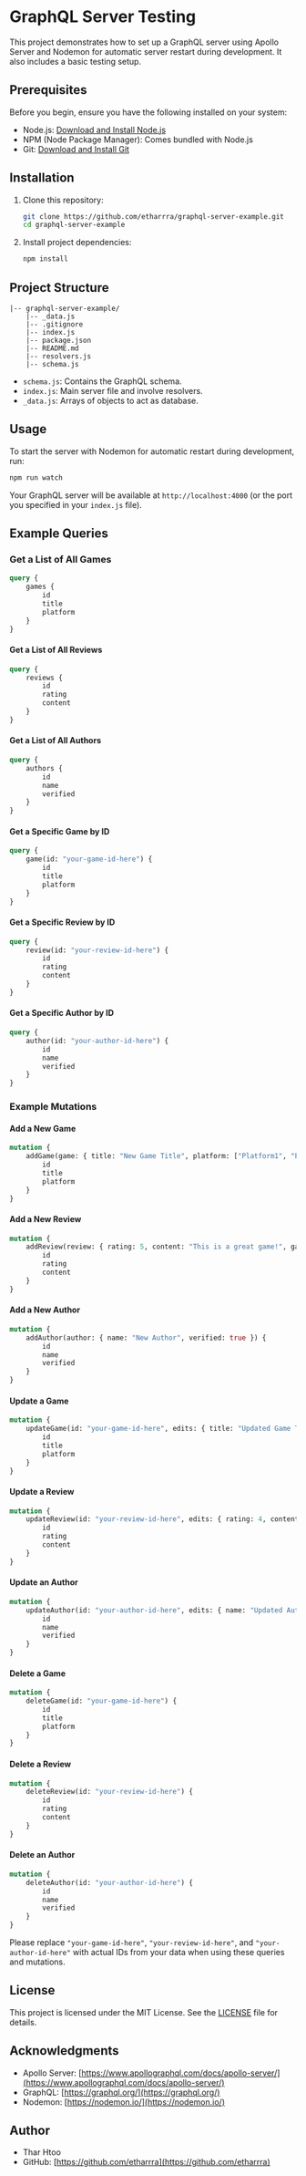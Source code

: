 # GraphQL Server Testing

This project demonstrates how to set up a GraphQL server using Apollo Server and Nodemon for automatic server restart during development. It also includes a basic testing setup.

## Prerequisites

Before you begin, ensure you have the following installed on your system:

-   Node.js: [Download and Install Node.js](https://nodejs.org/)
-   NPM (Node Package Manager): Comes bundled with Node.js
-   Git: [Download and Install Git](https://git-scm.com/)

## Installation

1. Clone this repository:

    ```bash
    git clone https://github.com/etharrra/graphql-server-example.git
    cd graphql-server-example
    ```

2. Install project dependencies:

    ```bash
    npm install
    ```

## Project Structure

```
|-- graphql-server-example/
    |-- _data.js
    |-- .gitignore
    |-- index.js
    |-- package.json
    |-- README.md
    |-- resolvers.js
    |-- schema.js
```

-   `schema.js`: Contains the GraphQL schema.
-   `index.js`: Main server file and involve resolvers.
-   `_data.js`: Arrays of objects to act as database.

## Usage

To start the server with Nodemon for automatic restart during development, run:

```bash
npm run watch
```

Your GraphQL server will be available at `http://localhost:4000` (or the port you specified in your `index.js` file).

## Example Queries

### Get a List of All Games

```graphql
query {
	games {
		id
		title
		platform
	}
}
```

#### Get a List of All Reviews

```graphql
query {
	reviews {
		id
		rating
		content
	}
}
```

#### Get a List of All Authors

```graphql
query {
	authors {
		id
		name
		verified
	}
}
```

#### Get a Specific Game by ID

```graphql
query {
	game(id: "your-game-id-here") {
		id
		title
		platform
	}
}
```

#### Get a Specific Review by ID

```graphql
query {
	review(id: "your-review-id-here") {
		id
		rating
		content
	}
}
```

#### Get a Specific Author by ID

```graphql
query {
	author(id: "your-author-id-here") {
		id
		name
		verified
	}
}
```

### Example Mutations

#### Add a New Game

```graphql
mutation {
	addGame(game: { title: "New Game Title", platform: ["Platform1", "Platform2"] }) {
		id
		title
		platform
	}
}
```

#### Add a New Review

```graphql
mutation {
	addReview(review: { rating: 5, content: "This is a great game!", game_id: "your-game-id-here", author_id: "your-author-id-here" }) {
		id
		rating
		content
	}
}
```

#### Add a New Author

```graphql
mutation {
	addAuthor(author: { name: "New Author", verified: true }) {
		id
		name
		verified
	}
}
```

#### Update a Game

```graphql
mutation {
	updateGame(id: "your-game-id-here", edits: { title: "Updated Game Title", platform: ["Updated Platform"] }) {
		id
		title
		platform
	}
}
```

#### Update a Review

```graphql
mutation {
	updateReview(id: "your-review-id-here", edits: { rating: 4, content: "Updated review content", game_id: "new-game-id", author_id: "new-author-id" }) {
		id
		rating
		content
	}
}
```

#### Update an Author

```graphql
mutation {
	updateAuthor(id: "your-author-id-here", edits: { name: "Updated Author Name", verified: false }) {
		id
		name
		verified
	}
}
```

#### Delete a Game

```graphql
mutation {
	deleteGame(id: "your-game-id-here") {
		id
		title
		platform
	}
}
```

#### Delete a Review

```graphql
mutation {
	deleteReview(id: "your-review-id-here") {
		id
		rating
		content
	}
}
```

#### Delete an Author

```graphql
mutation {
	deleteAuthor(id: "your-author-id-here") {
		id
		name
		verified
	}
}
```

Please replace `"your-game-id-here"`, `"your-review-id-here"`, and `"your-author-id-here"` with actual IDs from your data when using these queries and mutations.

## License

This project is licensed under the MIT License. See the [LICENSE](LICENSE) file for details.

## Acknowledgments

-   Apollo Server: [https://www.apollographql.com/docs/apollo-server/](https://www.apollographql.com/docs/apollo-server/)
-   GraphQL: [https://graphql.org/](https://graphql.org/)
-   Nodemon: [https://nodemon.io/](https://nodemon.io/)

## Author

-   Thar Htoo
-   GitHub: [https://github.com/etharrra](https://github.com/etharrra)
